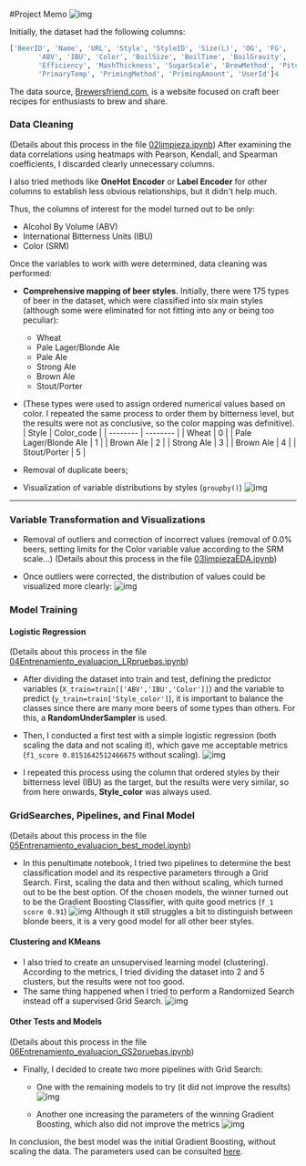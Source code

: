 #Project Memo
![img](../docs/charts/types-pic.avif)

Initially, the dataset had the following columns:

```Python
['BeerID', 'Name', 'URL', 'Style', 'StyleID', 'Size(L)', 'OG', 'FG',
       'ABV', 'IBU', 'Color', 'BoilSize', 'BoilTime', 'BoilGravity',
       'Efficiency', 'MashThickness', 'SugarScale', 'BrewMethod', 'PitchRate',
       'PrimaryTemp', 'PrimingMethod', 'PrimingAmount', 'UserId']4
```
The data source, [Brewersfriend.com](https://www.brewersfriend.com/beer-charts/), is a website focused on craft beer recipes for enthusiasts to brew and share.

### Data Cleaning
(Details about this process in the file [02limpieza.ipynb]('../notebooks/02limpieza.ipynb'))
After examining the data correlations using heatmaps with Pearson, Kendall, and Spearman coefficients, I discarded clearly unnecessary columns.

I also tried methods like **OneHot Encoder** or **Label Encoder** for other columns to establish less obvious relationships, but it didn't help much.

Thus, the columns of interest for the model turned out to be only:

+ Alcohol By Volume (ABV)
+ International Bitterness Units (IBU)
+ Color (SRM)

Once the variables to work with were determined, data cleaning was performed:

+ **Comprehensive mapping of beer styles**. Initially, there were 175 types of beer in the dataset, which were classified into six main styles (although some were eliminated for not fitting into any or being too peculiar):
    - Wheat
    - Pale Lager/Blonde Ale
    - Pale Ale
    - Strong Ale
    - Brown Ale
    - Stout/Porter
+ (These types were used to assign ordered numerical values based on color. I repeated the same process to order them by bitterness level, but the results were not as conclusive, so the color mapping was definitive).
| Style | Color_code |
| -------- | -------- |
| Wheat | 0 |
| Pale Lager/Blonde Ale | 1 |
| Brown Ale | 2 |
| Strong Ale | 3 |
| Brown Ale | 4 |
| Stout/Porter | 5 |

+ Removal of duplicate beers;
+ Visualization of variable distributions by styles (``` groupby() ```)
![img](../docs/charts/ejemplo_color_nolim.png)
-----------------------------------
### Variable Transformation and Visualizations
+ Removal of outliers and correction of incorrect values (removal of 0.0% beers, setting limits for the Color variable value according to the SRM scale...)
(Details about this process in the file [03limpiezaEDA.ipynb]('../notebooks/03limpiezaEDA.ipynb'))

+ Once outliers were corrected, the distribution of values could be visualized more clearly:
![img](../docs/charts/boxplot_srm_lim.png)

### Model Training

#### Logistic Regression
(Details about this process in the file [04Entrenamiento_evaluacion_LRpruebas.ipynb]('../notebooks/04Entrenamiento_evaluacion_LRpruebas.ipynb'))

+ After dividing the dataset into train and test, defining the predictor variables (```X_train=train[['ABV','IBU','Color']]```) and the variable to predict (```y_train=train['Style_color']```), it is important to balance the classes since there are many more beers of some types than others. For this, a **RandomUnderSampler** is used.

+ Then, I conducted a first test with a simple logistic regression (both scaling the data and not scaling it), which gave me acceptable metrics (```f1_score 0.8151642512466675``` without scaling).
![img](../docs/charts/lr1_confusionmatrix.png)

+ I repeated this process using the column that ordered styles by their bitterness level (IBU) as the target, but the results were very similar, so from here onwards, **Style_color** was always used.

### GridSearches, Pipelines, and Final Model
(Details about this process in the file [05Entrenamiento_evaluacion_best_model.ipynb]('../notebooks/05Entrenamiento_evaluacion_best_model.ipynb'))

+ In this penultimate notebook, I tried two pipelines to determine the best classification model and its respective parameters through a Grid Search. First, scaling the data and then without scaling, which turned out to be the best option.
Of the chosen models, the winner turned out to be the Gradient Boosting Classifier, with quite good metrics (```f_1 score 0.91```)
![img](../docs/charts/final_cm.png)
Although it still struggles a bit to distinguish between blonde beers, it is a very good model for all other beer styles.

#### Clustering and KMeans
+ I also tried to create an unsupervised learning model (clustering). According to the metrics, I tried dividing the dataset into 2 and 5 clusters, but the results were not too good.
+ The same thing happened when I tried to perform a Randomized Search instead off a supervised Grid Search.
![img](../docs/charts/5clusters.png)
#### Other Tests and Models
(Details about this process in the file [06Entrenamiento_evaluacion_GS2pruebas.ipynb]('../notebooks/06Entrenamiento_evaluacion_GS2pruebas.ipynb'))

+ Finally, I decided to create two more pipelines with Grid Search:
    - One with the remaining models to try (it did not improve the results)
    ![img](../docs/charts/adaboost_cm.png)


    - Another one increasing the parameters of the winning Gradient Boosting, which also did not improve the metrics
    ![img](../docs/charts/lastgbc_cm.png)

In conclusion, the best model was the initial Gradient Boosting, without scaling the data. The parameters used can be consulted [here](../models/final_model_config.yaml).